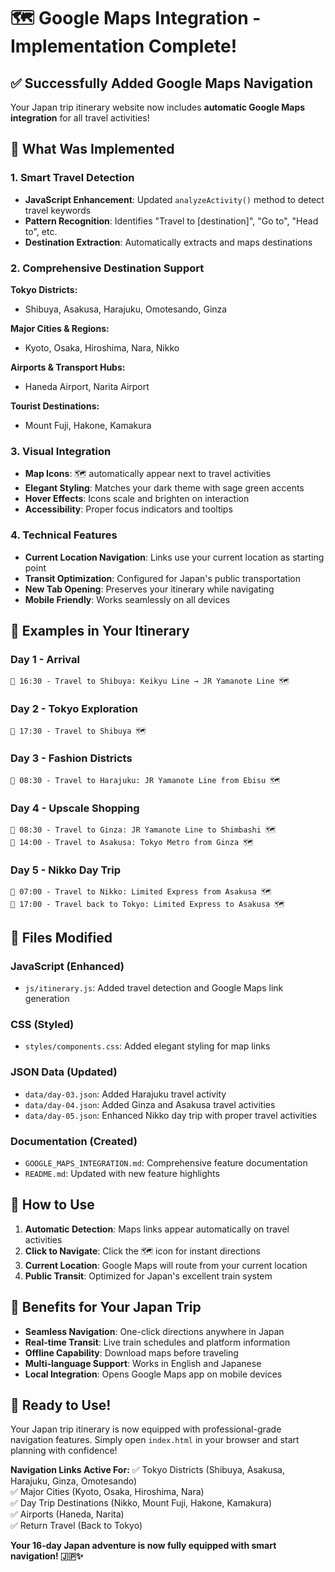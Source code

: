 # 🗺️ Google Maps Integration - Implementation Complete!

## ✅ Successfully Added Google Maps Navigation

Your Japan trip itinerary website now includes **automatic Google Maps integration** for all travel activities!

## 🚀 What Was Implemented

### **1. Smart Travel Detection**
- **JavaScript Enhancement**: Updated `analyzeActivity()` method to detect travel keywords
- **Pattern Recognition**: Identifies "Travel to [destination]", "Go to", "Head to", etc.
- **Destination Extraction**: Automatically extracts and maps destinations

### **2. Comprehensive Destination Support**
**Tokyo Districts:**
- Shibuya, Asakusa, Harajuku, Omotesando, Ginza

**Major Cities & Regions:**
- Kyoto, Osaka, Hiroshima, Nara, Nikko

**Airports & Transport Hubs:**
- Haneda Airport, Narita Airport

**Tourist Destinations:**
- Mount Fuji, Hakone, Kamakura

### **3. Visual Integration**
- **Map Icons**: 🗺️ automatically appear next to travel activities
- **Elegant Styling**: Matches your dark theme with sage green accents
- **Hover Effects**: Icons scale and brighten on interaction
- **Accessibility**: Proper focus indicators and tooltips

### **4. Technical Features**
- **Current Location Navigation**: Links use your current location as starting point
- **Transit Optimization**: Configured for Japan's public transportation
- **New Tab Opening**: Preserves your itinerary while navigating
- **Mobile Friendly**: Works seamlessly on all devices

## 📍 Examples in Your Itinerary

### **Day 1 - Arrival**
```
🚊 16:30 - Travel to Shibuya: Keikyu Line → JR Yamanote Line 🗺️
```

### **Day 2 - Tokyo Exploration**
```
🚊 17:30 - Travel to Shibuya 🗺️
```

### **Day 3 - Fashion Districts**
```
🚊 08:30 - Travel to Harajuku: JR Yamanote Line from Ebisu 🗺️
```

### **Day 4 - Upscale Shopping**
```
🚊 08:30 - Travel to Ginza: JR Yamanote Line to Shimbashi 🗺️
🚊 14:00 - Travel to Asakusa: Tokyo Metro from Ginza 🗺️
```

### **Day 5 - Nikko Day Trip**
```
🚊 07:00 - Travel to Nikko: Limited Express from Asakusa 🗺️
🚊 17:00 - Travel back to Tokyo: Limited Express to Asakusa 🗺️
```

## 🔧 Files Modified

### **JavaScript (Enhanced)**
- `js/itinerary.js`: Added travel detection and Google Maps link generation

### **CSS (Styled)**
- `styles/components.css`: Added elegant styling for map links

### **JSON Data (Updated)**
- `data/day-03.json`: Added Harajuku travel activity
- `data/day-04.json`: Added Ginza and Asakusa travel activities  
- `data/day-05.json`: Enhanced Nikko day trip with proper travel activities

### **Documentation (Created)**
- `GOOGLE_MAPS_INTEGRATION.md`: Comprehensive feature documentation
- `README.md`: Updated with new feature highlights

## 🎯 How to Use

1. **Automatic Detection**: Maps links appear automatically on travel activities
2. **Click to Navigate**: Click the 🗺️ icon for instant directions
3. **Current Location**: Google Maps will route from your current location
4. **Public Transit**: Optimized for Japan's excellent train system

## 🌟 Benefits for Your Japan Trip

- **Seamless Navigation**: One-click directions anywhere in Japan
- **Real-time Transit**: Live train schedules and platform information
- **Offline Capability**: Download maps before traveling
- **Multi-language Support**: Works in English and Japanese
- **Local Integration**: Opens Google Maps app on mobile devices

## 🚀 Ready to Use!

Your Japan trip itinerary is now equipped with professional-grade navigation features. Simply open `index.html` in your browser and start planning with confidence!

**Navigation Links Active For:**
✅ Tokyo Districts (Shibuya, Asakusa, Harajuku, Ginza, Omotesando)  
✅ Major Cities (Kyoto, Osaka, Hiroshima, Nara)  
✅ Day Trip Destinations (Nikko, Mount Fuji, Hakone, Kamakura)  
✅ Airports (Haneda, Narita)  
✅ Return Travel (Back to Tokyo)  

**Your 16-day Japan adventure is now fully equipped with smart navigation! 🇯🇵✨**
